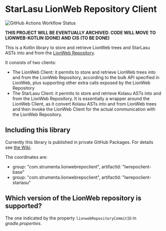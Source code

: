 # StarLasu LionWeb Repository Client

![GitHub Actions Workflow Status](https://img.shields.io/github/actions/workflow/status/Strumenta/starlasu-lionweb-repository-client/check.yml)

**THIS PROJECT WILL BE EVENTUALLY ARCHIVED. CODE WILL MOVE TO LIONWEB-KOTLIN (DONE) AND CIS (TO BE DONE)**

This is a Kotlin library to store and retrieve LionWeb trees and StarLasu ASTs into and from the [LionWeb Repository](https://github.com/LionWeb-io/lionweb-repository).

It consists of two clients:
* The LionWeb Client: it permits to store and retrieve LionWeb trees into and from the LionWeb Repository, according to the bulk API specified in LionWeb, plus supporting other extra calls exposed by the LionWeb Repository
* The StarLasu Client: it permits to store and retrieve Kolasu ASTs into and from the LionWeb Repository. It is essentially a wrapper around the LionWeb Client, as it convert Kolasu ASTs into and from LionWeb trees and then invoke the LionWeb Client for the actual communication with the LionWeb Repository.

## Including this library

Currently this library is published in private GitHub Packages. For details see [the Wiki](https://www.notion.so/strumenta/How-to-use-private-GitHub-Packages-2ba0ac0a9146412380ba5cb5c39fe889?pvs=4).

The coordinates are:
* group: "com.strumenta.lionwebrepoclient", artifactId: "lwrepoclient-base"
* group: "com.strumenta.lionwebrepoclient", artifactId: "lwrepoclient-starlasu"

## Which version of the LionWeb repository is supported?

The one indicated by the property `lionwebRepositoryCommitID` in _gradle.properties_.
